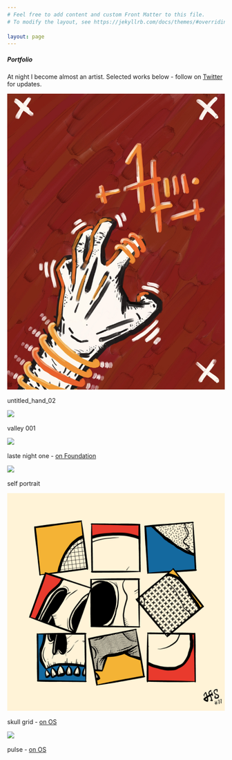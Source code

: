 ```yaml
---
# Feel free to add content and custom Front Matter to this file.
# To modify the layout, see https://jekyllrb.com/docs/themes/#overriding-theme-defaults

layout: page
---
```

<!--Recent Posts-->
<section>
  <div class="mini-section">
    <div class="row flex-center">
        <h5 class="m-0"><span class="text-bold">Portfolio</span></h5>
    </div>
    <div class="row">
      <p>At night I become almost an artist. Selected works below - follow on <a href="https://www.twitter.com/AlmostPicasso" class="hover-link" target="_blank">Twitter</a> for updates.</p>
    </div>
    <div class="row">
      <img src="/images/untitled_hand_02.jpg"/>
      <p class="sm">untitled_hand_02</p>
      <img class="mt-4" src="../images/valley_001.png"/>
      <p class="sm">valley 001</p>
      <img class="mt-4" src="../images/late_night_one.png"/>
      <p class="sm">laste night one - <a href="https://foundation.app/@AlmostPicasso/foundation/74864" target="_blank">on Foundation</a></p>
      <img class="mt-4" src="../images/self_portrait.png"/>
      <p class="sm">self portrait</p>
      <img class="mt-4" src="/images/skull_grid.png"/>
      <p class="sm">skull grid - <a href="https://opensea.io/assets/ethereum/0x495f947276749ce646f68ac8c248420045cb7b5e/25277867913403724030036623619028947089010777439322866337323217883852158533633" target="_blank">on OS</a></p>
      <img class="mt-4" src="/images/pulse.png"/>
      <p class="sm">pulse - <a href="https://opensea.io/assets/ethereum/0x495f947276749ce646f68ac8c248420045cb7b5e/25277867913403724030036623619028947089010777439322866337323217846468763189249" target="_blank">on OS</a></p>
    </div>
  </div>
  </section>